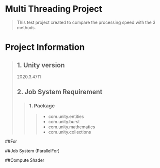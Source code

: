 # Multi Threading Project
> This test project created to compare the processing speed with the 3 methods.

# Project Information
> ## 1. Unity version
> 2020.3.47f1
> ## 2. Job System Requirement
> > ### 1. Package
> > > * com.unity.entities
> > > * com.unity.burst
> > > * com.unity.mathematics
> > > * com.unity.collections

##For

##Job System (ParallelFor)

##Compute Shader
